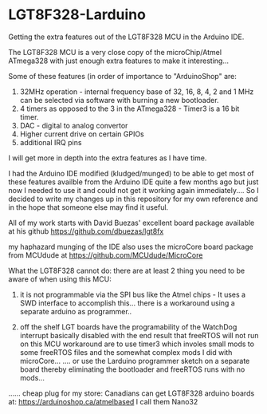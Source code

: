 # LGT8F328-Larduino
Getting the extra features out of the LGT8F328 MCU in the Arduino IDE.

The LGT8F328 MCU is a very close copy of the microChip/Atmel ATmega328 with just enough extra features to make it interesting...

Some of these features (in order of importance to "ArduinoShop" are:

1) 32MHz operation - internal frequency base of 32, 16, 8, 4, 2 and 1 MHz can be selected via software with burning a new bootloader.
2) 4 timers as opposed to the 3 in the ATmega328 - Timer3 is a 16 bit timer.
3) DAC - digital to analog convertor
4) Higher current drive on certain GPIOs
5) additional IRQ pins

I will get more in depth into the extra features as I have time.

I had the Arduino IDE modified (kludged/munged) to be able to get most of these features availble from the Arduino IDE quite a few months ago but just now I needed to use it and could not get it working again immediately....  So I decided to write my changes up in this repository for my own reference and in the hope that someone else may find it useful.

All of my work starts with David Buezas' excellent board package available at his github https://github.com/dbuezas/lgt8fx

my haphazard munging of the IDE also uses the microCore board package from MCUdude at https://github.com/MCUdude/MicroCore

What the LGT8F328 cannot do:  there are at least 2 thing you need to be aware of when using this MCU:

1) it is not programmable via the SPI bus like the Atmel chips - It uses a SWD interface to accomplish this...
    there is a workaround using a separate arduino as programmer..
    
2) off the shelf LGT boards have the programability of the WatchDog interrupt basically disabled with the end result that freeRTOS will not run on this MCU
    workaround are to use timer3 which involes small mods to some freeRTOS files and the somewhat complex mods I did  with microCore...
    ....  or use the Larduino programmer sketch on a separate board thereby eliminating the bootloader and freeRTOS runs with no mods...
    
...... cheap plug for my store: Canadians can get LGT8F328 arduino boards at: https://arduinoshop.ca/atmelbased I call them Nano32
